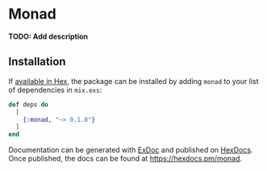# Monad

**TODO: Add description**

## Installation

If [available in Hex](https://hex.pm/docs/publish), the package can be installed
by adding `monad` to your list of dependencies in `mix.exs`:

```elixir
def deps do
  [
    {:monad, "~> 0.1.0"}
  ]
end
```

Documentation can be generated with [ExDoc](https://github.com/elixir-lang/ex_doc)
and published on [HexDocs](https://hexdocs.pm). Once published, the docs can
be found at <https://hexdocs.pm/monad>.

